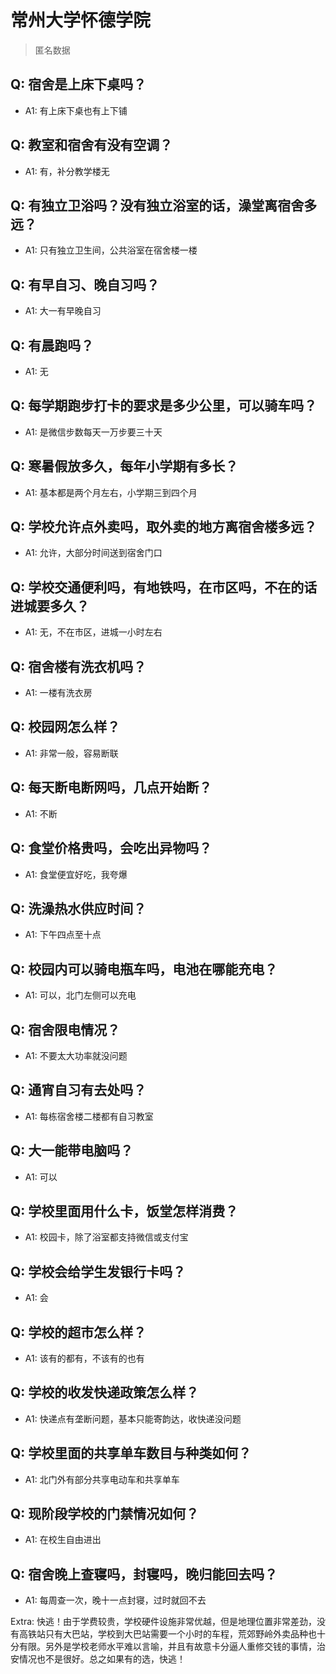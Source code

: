 # 常州大学怀德学院

> 匿名数据

## Q: 宿舍是上床下桌吗？

- A1: 有上床下桌也有上下铺

## Q: 教室和宿舍有没有空调？

- A1: 有，补分教学楼无

## Q: 有独立卫浴吗？没有独立浴室的话，澡堂离宿舍多远？

- A1: 只有独立卫生间，公共浴室在宿舍楼一楼

## Q: 有早自习、晚自习吗？

- A1: 大一有早晚自习

## Q: 有晨跑吗？

- A1: 无

## Q: 每学期跑步打卡的要求是多少公里，可以骑车吗？

- A1: 是微信步数每天一万步要三十天

## Q: 寒暑假放多久，每年小学期有多长？

- A1: 基本都是两个月左右，小学期三到四个月

## Q: 学校允许点外卖吗，取外卖的地方离宿舍楼多远？

- A1: 允许，大部分时间送到宿舍门口

## Q: 学校交通便利吗，有地铁吗，在市区吗，不在的话进城要多久？

- A1: 无，不在市区，进城一小时左右

## Q: 宿舍楼有洗衣机吗？

- A1: 一楼有洗衣房

## Q: 校园网怎么样？

- A1: 非常一般，容易断联

## Q: 每天断电断网吗，几点开始断？

- A1: 不断

## Q: 食堂价格贵吗，会吃出异物吗？

- A1: 食堂便宜好吃，我夸爆

## Q: 洗澡热水供应时间？

- A1: 下午四点至十点

## Q: 校园内可以骑电瓶车吗，电池在哪能充电？

- A1: 可以，北门左侧可以充电

## Q: 宿舍限电情况？

- A1: 不要太大功率就没问题

## Q: 通宵自习有去处吗？

- A1: 每栋宿舍楼二楼都有自习教室

## Q: 大一能带电脑吗？

- A1: 可以

## Q: 学校里面用什么卡，饭堂怎样消费？

- A1: 校园卡，除了浴室都支持微信或支付宝

## Q: 学校会给学生发银行卡吗？

- A1: 会

## Q: 学校的超市怎么样？

- A1: 该有的都有，不该有的也有

## Q: 学校的收发快递政策怎么样？

- A1: 快递点有垄断问题，基本只能寄韵达，收快递没问题

## Q: 学校里面的共享单车数目与种类如何？

- A1: 北门外有部分共享电动车和共享单车

## Q: 现阶段学校的门禁情况如何？

- A1: 在校生自由进出

## Q: 宿舍晚上查寝吗，封寝吗，晚归能回去吗？

- A1: 每周查一次，晚十一点封寝，过时就回不去

Extra: 快逃！由于学费较贵，学校硬件设施非常优越，但是地理位置非常差劲，没有高铁站只有大巴站，学校到大巴站需要一个小时的车程，荒郊野岭外卖品种也十分有限。另外是学校老师水平难以言喻，并且有故意卡分逼人重修交钱的事情，治安情况也不是很好。总之如果有的选，快逃！